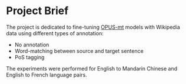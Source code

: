 # Project Brief
The project is dedicated to fine-tuning [OPUS-mt](https://huggingface.co/Helsinki-NLP/opus-mt-en-mt) models with Wikipedia data using different types of annotation:
- No annotation
- Word-matching between source and target sentence
- PoS tagging

The experiments were performed for English to Mandarin Chinese and English to French language pairs.
